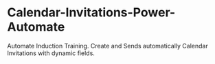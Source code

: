 # Calendar-Invitations-Power-Automate
Automate Induction Training. Create and Sends automatically Calendar Invitations with dynamic fields.
